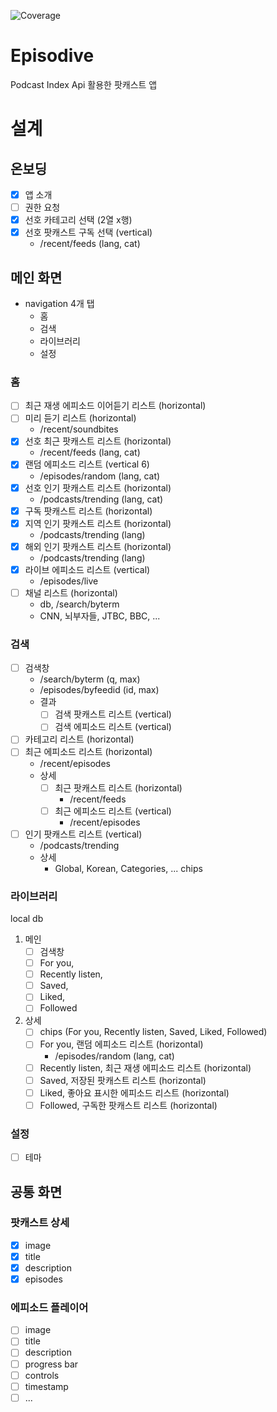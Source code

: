 ![Coverage](https://img.shields.io/endpoint?url=https://gist.githubusercontent.com/alsrb968/991664386c54d6464bb3399f02d8e1c1/raw/coverage.json)

# Episodive
Podcast Index Api 활용한 팟캐스트 앱

# 설계

## 온보딩

- [x] 앱 소개
- [ ] 권한 요청
- [x] 선호 카테고리 선택 (2열 x행)
- [x] 선호 팟캐스트 구독 선택 (vertical)
  - /recent/feeds (lang, cat)

## 메인 화면
- navigation 4개 탭
  - 홈
  - 검색
  - 라이브러리
  - 설정

### 홈
- [ ] 최근 재생 에피소드 이어듣기 리스트 (horizontal)
- [ ] 미리 듣기 리스트 (horizontal)
    - /recent/soundbites
- [x] 선호 최근 팟캐스트 리스트 (horizontal)
  - /recent/feeds (lang, cat)
- [x] 랜덤 에피소드 리스트 (vertical 6)
  - /episodes/random (lang, cat)
- [x] 선호 인기 팟캐스트 리스트 (horizontal)
  - /podcasts/trending (lang, cat)
- [x] 구독 팟캐스트 리스트 (horizontal)
- [x] 지역 인기 팟캐스트 리스트 (horizontal)
  - /podcasts/trending (lang)
- [x] 해외 인기 팟캐스트 리스트 (horizontal)
  - /podcasts/trending (lang)
- [x] 라이브 에피소드 리스트 (vertical)
  - /episodes/live
- [ ] 채널 리스트 (horizontal)
  - db, /search/byterm
  - CNN, 뇌부자들, JTBC, BBC, ...

### 검색
- [ ] 검색창
  - /search/byterm (q, max)
  - /episodes/byfeedid (id, max)
  - 결과
    - [ ] 검색 팟캐스트 리스트 (vertical)
    - [ ] 검색 에피소드 리스트 (vertical)
- [ ] 카테고리 리스트 (horizontal)
- [ ] 최근 에피소드 리스트 (horizontal)
  - /recent/episodes
  - 상세
    - [ ] 최근 팟캐스트 리스트 (horizontal)
      - /recent/feeds
    - [ ] 최근 에피소드 리스트 (vertical)
      - /recent/episodes
- [ ] 인기 팟캐스트 리스트 (vertical)
  - /podcasts/trending
  - 상세
    - Global, Korean, Categories, ... chips

### 라이브러리
local db
1. 메인
   - [ ] 검색창
   - [ ] For you, 
   - [ ] Recently listen, 
   - [ ] Saved, 
   - [ ] Liked, 
   - [ ] Followed

2. 상세
   - [ ] chips (For you, Recently listen, Saved, Liked, Followed)
   - [ ] For you, 랜덤 에피소드 리스트 (horizontal)
     - /episodes/random (lang, cat)
   - [ ] Recently listen, 최근 재생 에피소드 리스트 (horizontal)
   - [ ] Saved, 저장된 팟캐스트 리스트 (horizontal)
   - [ ] Liked, 좋아요 표시한 에피소드 리스트 (horizontal)
   - [ ] Followed, 구독한 팟캐스트 리스트 (horizontal)

### 설정
- [ ] 테마

## 공통 화면

### 팟캐스트 상세

- [x] image
- [x] title
- [x] description
- [x] episodes

### 에피소드 플레이어
- [ ] image
- [ ] title
- [ ] description
- [ ] progress bar
- [ ] controls
- [ ] timestamp
- [ ] ...